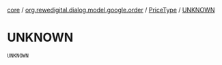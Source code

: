 [core](../../index.md) / [org.rewedigital.dialog.model.google.order](../index.md) / [PriceType](index.md) / [UNKNOWN](./-u-n-k-n-o-w-n.md)

# UNKNOWN

`UNKNOWN`